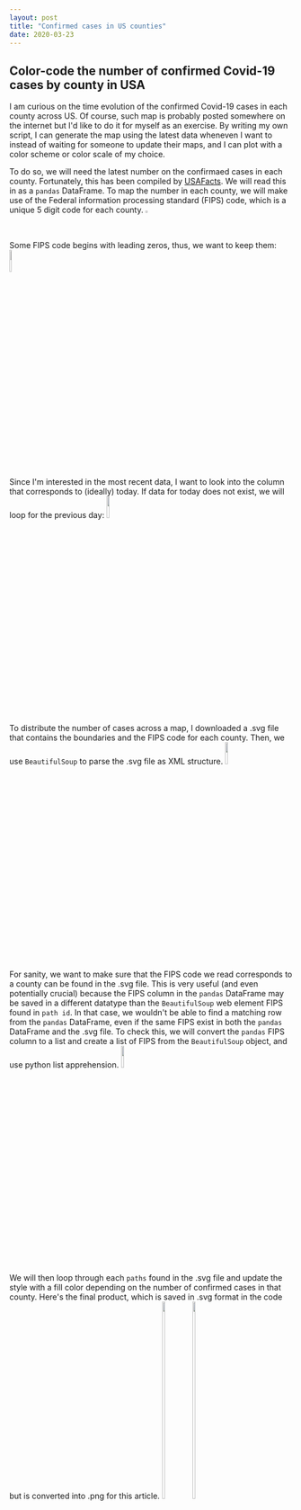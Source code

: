 ```yaml
---
layout: post
title: "Confirmed cases in US counties"
date: 2020-03-23
---
```


## Color-code the number of confirmed Covid-19 cases by county in USA

I am curious on the time evolution of the confirmed Covid-19 cases in each county across US. Of course, such map is probably posted somewhere on the internet but I'd like to do it for myself as an exercise. By writing my own script, I can generate the map using the latest data wheneven I want to instead of waiting for someone to update their maps, and I can plot with a color scheme or color scale of my choice.

To do so, we will need the latest number on the confirmaed cases in each county. Fortunately, this has been compiled by [USAFacts](https://usafacts.org/visualizations/coronavirus-covid-19-spread-map/). We will read this in as a `pandas` DataFrame. To map the number in each county, we will make use of the Federal information processing standard (FIPS) code, which is a unique 5 digit code for each county.
<img src="{{ site.url }}/projects/assets/FIPS.png" height="1%">

Some FIPS code begins with leading zeros, thus, we want to keep them: 
<img src="{{ site.url }}/projects/assets/read_covid_FIPS.png" width="5%" height="10%">

Since I'm interested in the most recent data, I want to look into the column that corresponds to (ideally) today. If data for today does not exist, we will loop for the previous day: 
<img src="{{ site.url }}/projects/assets/read_covid_datetime.png" width="10%" height="10%">

To distribute the number of cases across a map, I downloaded a .svg file that contains the boundaries and the FIPS code for each county. Then, we use `BeautifulSoup` to parse the .svg file as XML structure. 
<img src="{{ site.url }}/projects/assets/bs4_county_svg.png" width="10%" height="10%">

For sanity, we want to make sure that the FIPS code we read corresponds to a county can be found in the .svg file. This is very useful (and even potentially crucial) because the FIPS column in the `pandas` DataFrame may be saved in a different datatype than the `BeautifulSoup` web element FIPS found in `path id`. In that case, we wouldn't be able to find a matching row from the `pandas` DataFrame, even if the same FIPS exist in both the `pandas` DataFrame and the .svg file. To check this, we will convert the `pandas` FIPS column to a list and create a list of FIPS from the `BeautifulSoup` object, and use python list apprehension.
<img src="{{ site.url }}/projects/assets/list_intersection.png" width="10%" height="10%">

We will then loop through each `paths` found in the .svg file and update the style with a fill color depending on the number of confirmed cases in that county. Here's the final product, which is saved in .svg format in the code but is converted into .png for this article. 
<img src="{{ site.url }}/projects/assets/save_svg_county.png" width="10%" height="30%">
<img src="{{ site.url }}/projects/assets/US_Mar232020_countyMap.png" width="10%" height="30%">



